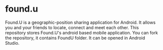 # found.u
Found.U is a geographic-position sharing application for Android. It allows you and your friends to locate, connect and meet each other.
This repository stores Found.U's android based mobile application. 
You can fork the repository, it contains FoundU folder. It can be opened in Android Studio.

